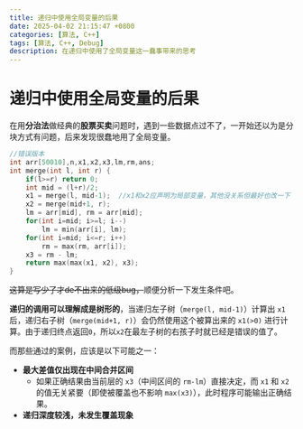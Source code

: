 ```yaml
---
title: 递归中使用全局变量的后果
date: 2025-04-02 21:15:47 +0800
categories: [算法, C++]
tags: [算法, C++, Debug]
description: 在递归中使用了全局变量这一蠢事带来的思考
---
```


# 递归中使用全局变量的后果

在用**分治法**做经典的**股票买卖**问题时，遇到一些数据点过不了，一开始还以为是分块方式有问题，后来发现很蠢地用了全局变量。

```cpp
//错误版本
int arr[50010],n,x1,x2,x3,lm,rm,ans;
int merge(int l, int r) {  
    if(l>=r) return 0;  
    int mid = (l+r)/2;  
    x1 = merge(l, mid-1);  //x1和x2应声明为局部变量，其他没关系但最好也改一下
    x2 = merge(mid+1, r);  
    lm = arr[mid], rm = arr[mid];  
    for(int i=mid; i>=l; i--)  
        lm = min(arr[i], lm);  
    for(int i=mid; i<=r; i++)  
        rm = max(rm, arr[i]);  
    x3 = rm - lm;  
    return max(max(x1, x2), x3);  
}
```


~~这算是写少了才de不出来的低级bug，~~顺便分析一下发生条件吧。

**递归的调用可以理解成是树形的**，当递归左子树（`merge(l, mid-1)`）计算出 `x1` 后，递归右子树（`merge(mid+1, r)`）会仍然使用这个被算出来的 `x1(>0)` 进行计算。由于递归终点返回`0`，所以`x2`在最左子树的右孩子时就已经是错误的值了。

而那些通过的案例，应该是以下可能之一：
- **最大差值仅出现在中间合并区间**
	- 如果正确结果由当前层的 `x3`（中间区间的 `rm-lm`）直接决定，而 `x1` 和 `x2` 的值无关紧要（即使被覆盖也不影响 `max(x3)`），此时程序可能输出正确结果。
- **递归深度较浅，未发生覆盖现象**


